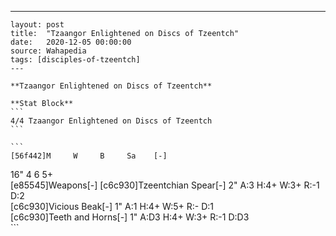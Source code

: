 ---
    layout: post
    title:  "Tzaangor Enlightened on Discs of Tzeentch"
    date:   2020-12-05 00:00:00
    source: Wahapedia
    tags: [disciples-of-tzeentch]
    ---
    
    **Tzaangor Enlightened on Discs of Tzeentch**
    
    **Stat Block**
    ```
    4/4 Tzaangor Enlightened on Discs of Tzeentch
    ```
    
    ```
    [56f442]M     W     B     Sa    [-]
16"   4     6     5+    
[e85545]Weapons[-]
[c6c930]Tzeentchian Spear[-]
2"     A:3    H:4+   W:3+   R:-1   D:2   
[c6c930]Vicious Beak[-]
1"     A:1    H:4+   W:5+   R:-    D:1   
[c6c930]Teeth and Horns[-]
1"     A:D3   H:4+   W:3+   R:-1   D:D3  
    ```
    
    
    